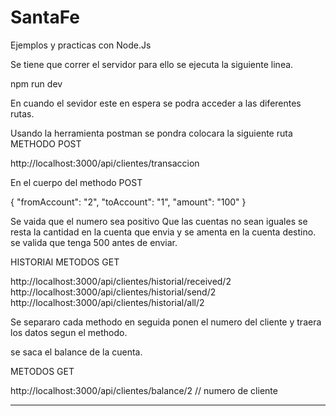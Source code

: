 # SantaFe
Ejemplos y practicas con Node.Js
 

 Se tiene que correr el servidor para ello se ejecuta la siguiente linea.

 npm run dev

 En cuando el sevidor este en espera se podra acceder a las diferentes rutas.
 
 Usando la herramienta postman se pondra colocara la siguiente ruta 
 METHODO POST

http://localhost:3000/api/clientes/transaccion

En el cuerpo del methodo POST

{
   "fromAccount": "2",
   "toAccount": "1",
   "amount": "100"
}

Se vaida que el numero sea positivo
Que las cuentas no sean iguales
se resta la cantidad en la cuenta que envia y se amenta en la cuenta destino.
se valida que tenga 500 antes de enviar.


HISTORIAl
METODOS GET

 http://localhost:3000/api/clientes/historial/received/2
 http://localhost:3000/api/clientes/historial/send/2
 http://localhost:3000/api/clientes/historial/all/2

Se separaro cada methodo en seguida ponen el numero del cliente y traera los datos segun el methodo.

se saca el balance de la cuenta.

METODOS GET

 http://localhost:3000/api/clientes/balance/2 // numero de cliente

************************************************